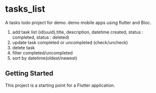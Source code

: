# tasks_list

A tasks todo project for demo.
demo mobile apps using flutter and Bloc.

1. add task list (id(uuid),title, description, datetime created, status : completed, status : deleted)
2. update task completed or uncompleted (check/uncheck)
3. delete task
4. filter completed/uncompleted
5. sort by datetime(oldest/newest)


## Getting Started

This project is a starting point for a Flutter application.
